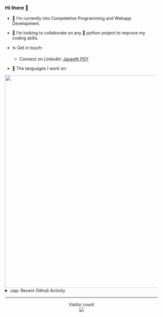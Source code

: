 ### Hi there 👋

- 🌱 I’m currently into Competetive Programming and Webapp Development.

- 👯 I’m looking to collaborate on any :snake: *python* project to improve my coding skills.

- ☕ Get in touch:
  +  Connect on *Linkedin*: [Jayanth PSY](https://www.linkedin.com/in/jayanth-p-b3924812a/)

<!--- ⚡ Fun fact: *Python* is older than *C++* and *Java*. -->

- :memo: The languages I work on: 

<img src="https://wakatime.com/share/@j_tesla/bdf4246a-6e44-4441-87e6-ea13fc96a824.png" width="700"/>

<details>
  <summary>:zap: Recent Github Activity</summary>
  
<!--START_SECTION:activity-->
1. 🎉 Merged PR [#25](https://github.com/j-tesla/blog-list-frontend/pull/25) in [j-tesla/blog-list-frontend](https://github.com/j-tesla/blog-list-frontend)
2. 🎉 Merged PR [#23](https://github.com/j-tesla/blog-list/pull/23) in [j-tesla/blog-list](https://github.com/j-tesla/blog-list)
3. 💪 Opened PR [#23](https://github.com/j-tesla/blog-list/pull/23) in [j-tesla/blog-list](https://github.com/j-tesla/blog-list)
4. 🎉 Merged PR [#22](https://github.com/j-tesla/blog-list/pull/22) in [j-tesla/blog-list](https://github.com/j-tesla/blog-list)
5. 🎉 Merged PR [#21](https://github.com/j-tesla/blog-list/pull/21) in [j-tesla/blog-list](https://github.com/j-tesla/blog-list)
<!--END_SECTION:activity-->

</details>

-----

<p align="center"> 
  Visitor count<br>
  <img src="https://profile-counter.glitch.me/j-tesla/count.svg" />
</p>












<!--
**j-tesla/j-tesla** is a ✨ _special_ ✨ repository because its `README.md` (this file) appears on your GitHub profile.

Here are some ideas to get you started:

- 🔭 I’m currently working on ...
- 🌱 I’m currently learning ...
- 👯 I’m looking to collaborate on ...
- 🤔 I’m looking for help with ...
- 💬 Ask me about ...
- 📫 How to reach me: ...
- 😄 Pronouns: ...
- ⚡ Fun fact: ...
-->


